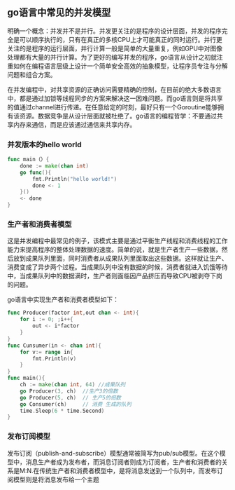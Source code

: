 ## go语言中常见的并发模型

明确一个概念：并发并不是并行。并发更关注的是程序的设计层面，并发的程序完全是可以顺序执行的，只有在真正的多核CPU上才可能真正的同时运行。并行更关注的是程序的运行层面，并行计算一般是简单的大量重复，例如GPU中对图像处理都有大量的并行计算。为了更好的编写并发的程序，go语言从设计之初就注重如何在编程语言层级上设计一个简单安全高效的抽象模型，让程序员专注与分解问题和组合方案。

在并发编程中，对共享资源的正确访问需要精确的控制，在目前的绝大多数语言中，都是通过加锁等线程同步的方案来解决这一困难问题。而go语言则是将共享的值通过channel进行传递。在任意给定的时刻，最好只有一个Goroutine能够拥有该资源。数据竞争是从设计层面就被杜绝了。go语言的编程哲学：不要通过共享内存来通信，而是应该通过通信来共享内存。

### 并发版本的hello world
```go
func main（）{
    done := make(chan int)
    go func(){
        fmt.Println("hello world!")
        done <- 1
    }()
    <- done
}
```

### 生产者和消费者模型

这是并发编程中最常见的例子，该模式主要是通过平衡生产线程和消费线程的工作能力来提高程序的整体处理数据的速度。简单的说，就是生产者生产一些数据，然后放到成果队列里面，同时消费者从成果队列里面取出这些数据。这样就让生产、消费变成了异步两个过程。当成果队列中没有数据的时候，消费者就进入饥饿等待中，当成果队列中的数据满时，生产者则面临因产品挤压而导致CPU被剥夺下岗的问题。

go语言中实现生产者和消费者模型如下：

```go
func Producer(factor int,out chan <- int){
    for i := 0; ;i++{
        out <- i*factor
    }
}
func Cunsumer(in <- chan int){
    for v:= range in{
        fmt.Println(v)
    }
}
func main(){
    ch := make(chan int, 64) //成果队列
    go Producer(3, ch)  //生产3的倍数
    go Producer(5, ch)  // 生产5的倍数
    go Consumer(ch)     // 消费 生成的队列
    time.Sleep(6 * time.Second)
}
```

### 发布订阅模型

发布订阅（publish-and-subscribe）模型通常被简写为pub/sub模型。在这个模型中，消息生产者成为发布者，而消息订阅者则成为订阅者，生产者和消费者的关系是M:N.在传统生产者和消费者模型中，是将消息发送到一个队列中，而发布订阅模型则是将消息发布给一个主题